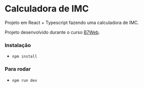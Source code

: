 # Calculadora de IMC

  Projeto em React + Typescript fazendo uma calculadora de IMC.

  Projeto desenvolvido durante o curso [B7Web](https://b7web.com.br/).

  ### Instalação
  - `npm install`

  ### Para rodar
  - `npm run dev`